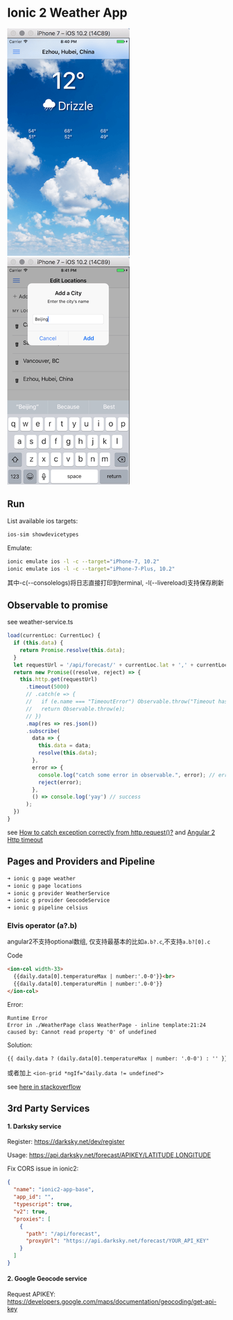Ionic 2 Weather App
=====================

![screen1](screenshots/screen1.min.png)
![screen2](screenshots/screen2.min.png)

## Run

List available ios targets: 
```bash
ios-sim showdevicetypes
```

Emulate: 
```bash
ionic emulate ios -l -c --target="iPhone-7, 10.2"
ionic emulate ios -l -c --target="iPhone-7-Plus, 10.2"
```
其中-c(--consolelogs)将日志直接打印到terminal, -l(--livereload)支持保存刷新

## Observable to promise 
see weather-service.ts
```ts
load(currentLoc: CurrentLoc) {
  if (this.data) {
    return Promise.resolve(this.data);
  }
  let requestUrl = '/api/forecast/' + currentLoc.lat + ',' + currentLoc.lon;
  return new Promise((resolve, reject) => {
    this.http.get(requestUrl)
      .timeout(5000)
      // .catch(e => {
      //   if (e.name === "TimeoutError") Observable.throw("Timeout has occurred");
      //   return Observable.throw(e);
      // })
      .map(res => res.json())
      .subscribe(
        data => {
          this.data = data;
          resolve(this.data);
        },
        error => {
          console.log("catch some error in observable.", error); // error
          reject(error);
        },
        () => console.log('yay') // success
      );
  })
}

```
see [How to catch exception correctly from http.request()?][1]
and [Angular 2 Http timeout][2]

## Pages and Providers and Pipeline
```bash
➜ ionic g page weather
➜ ionic g page locations
➜ ionic g provider WeatherService
➜ ionic g provider GeocodeService
➜ ionic g pipeline celsius


```
### Elvis operator (a?.b)
angular2不支持optional数组, 仅支持最基本的比如`a.b?.c`,不支持`a.b?[0].c`

Code
```html
<ion-col width-33>
  {{daily.data[0].temperatureMax | number:'.0-0'}}<br>
  {{daily.data[0].temperatureMin | number:'.0-0'}}
</ion-col>

```
Error:
```
Runtime Error
Error in ./WeatherPage class WeatherPage - inline template:21:24 
caused by: Cannot read property '0' of undefined

```


Solution:

```html
{{ daily.data ? (daily.data[0].temperatureMax | number: '.0-0') : '' }}<br>
```

或者加上 `<ion-grid *ngIf="daily.data != undefined">`


see [here in stackoverflow][3]

##  3rd Party Services

#### 1. Darksky service

Register: https://darksky.net/dev/register

Usage: https://api.darksky.net/forecast/APIKEY/LATITUDE,LONGITUDE

Fix CORS issue in ionic2:
```json
{
  "name": "ionic2-app-base",
  "app_id": "",
  "typescript": true,
  "v2": true,
  "proxies": [
    {
      "path": "/api/forecast",
      "proxyUrl": "https://api.darksky.net/forecast/YOUR_API_KEY"
    }
  ]
}

```

#### 2. Google Geocode service 
Request APIKEY:
https://developers.google.com/maps/documentation/geocoding/get-api-key


[1]:http://stackoverflow.com/questions/35326689/how-to-catch-exception-correctly-from-http-request
[2]:http://stackoverflow.com/questions/41465687/angular-2-http-timeout
[3]:http://stackoverflow.com/questions/35768768/angular2-using-elvis-operator-on-object-key-with-forward-slash?rq=1
